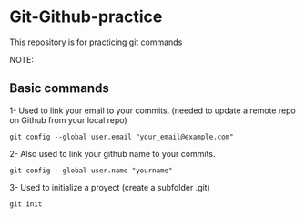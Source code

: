 # Git-Github-practice
This repository is for practicing git commands

NOTE:

## Basic commands
1- Used to link your email to your commits. (needed to update a remote repo on Github from your local repo)
```
git config --global user.email "your_email@example.com"
```
2- Also used to link your github name to your commits.
```
git config --global user.name "yourname"
```
3- Used to initialize a proyect (create a subfolder .git)
```
git init
```
